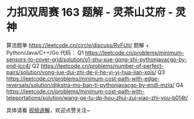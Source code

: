 # 力扣双周赛 163 题解 - 灵茶山艾府 - 灵神

算法题单 https://leetcode.cn/circle/discuss/RvFUtj/
题解 + Python/Java/C++/Go 代码：
Q1 https://leetcode.cn/problems/minimum-sensors-to-cover-grid/solution/o1-shu-xue-gong-shi-pythonjavacgo-by-end-jcc4/
Q2 https://leetcode.cn/problems/number-of-perfect-pairs/solution/yong-jue-dui-zhi-de-ji-he-yi-yi-hua-jian-xois/
Q3 https://leetcode.cn/problems/minimum-cost-path-with-edge-reversals/solution/dijkstra-mo-ban-ti-pythonjavacgo-by-endl-mziq/
Q4 https://leetcode.cn/problems/minimum-cost-path-with-teleportations/solution/wang-ge-tu-dp-hou-zhui-zui-xiao-zhi-you-b014t/

具体请看 [视频讲解](https://www.bilibili.com/video/TODO时间/?t=2m30s)，欢迎点赞关注~
